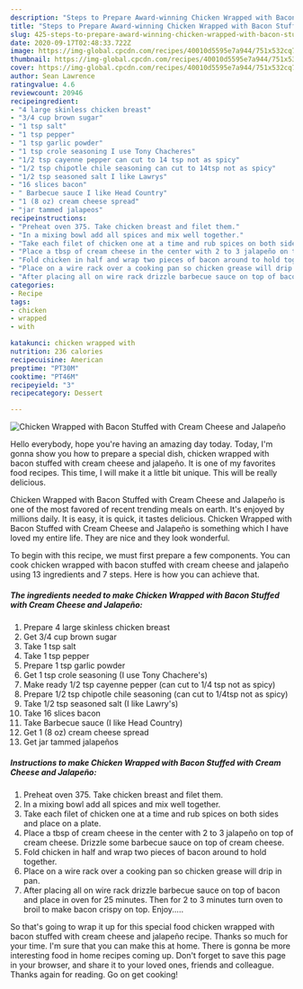 ```yaml
---
description: "Steps to Prepare Award-winning Chicken Wrapped with Bacon Stuffed with Cream Cheese and Jalapeño"
title: "Steps to Prepare Award-winning Chicken Wrapped with Bacon Stuffed with Cream Cheese and Jalapeño"
slug: 425-steps-to-prepare-award-winning-chicken-wrapped-with-bacon-stuffed-with-cream-cheese-and-jalapeno
date: 2020-09-17T02:48:33.722Z
image: https://img-global.cpcdn.com/recipes/40010d5595e7a944/751x532cq70/chicken-wrapped-with-bacon-stuffed-with-cream-cheese-and-jalapeno-recipe-main-photo.jpg
thumbnail: https://img-global.cpcdn.com/recipes/40010d5595e7a944/751x532cq70/chicken-wrapped-with-bacon-stuffed-with-cream-cheese-and-jalapeno-recipe-main-photo.jpg
cover: https://img-global.cpcdn.com/recipes/40010d5595e7a944/751x532cq70/chicken-wrapped-with-bacon-stuffed-with-cream-cheese-and-jalapeno-recipe-main-photo.jpg
author: Sean Lawrence
ratingvalue: 4.6
reviewcount: 20946
recipeingredient:
- "4 large skinless chicken breast"
- "3/4 cup brown sugar"
- "1 tsp salt"
- "1 tsp pepper"
- "1 tsp garlic powder"
- "1 tsp crole seasoning I use Tony Chacheres"
- "1/2 tsp cayenne pepper can cut to 14 tsp not as spicy"
- "1/2 tsp chipotle chile seasoning can cut to 14tsp not as spicy"
- "1/2 tsp seasoned salt I like Lawrys"
- "16 slices bacon"
- " Barbecue sauce I like Head Country"
- "1 (8 oz) cream cheese spread"
- "jar tammed jalapeos"
recipeinstructions:
- "Preheat oven 375. Take chicken breast and filet them."
- "In a mixing bowl add all spices and mix well together."
- "Take each filet of chicken one at a time and rub spices on both sides and place on a plate."
- "Place a tbsp of cream cheese in the center with 2 to 3 jalapeño on top of cream cheese. Drizzle some barbecue sauce on top of cream cheese."
- "Fold chicken in half and wrap two pieces of bacon around to hold together."
- "Place on a wire rack over a cooking pan so chicken grease will drip in pan."
- "After placing all on wire rack drizzle barbecue sauce on top of bacon and place in oven for 25 minutes. Then for 2 to 3 minutes turn oven to broil to make bacon crispy on top. Enjoy....."
categories:
- Recipe
tags:
- chicken
- wrapped
- with

katakunci: chicken wrapped with 
nutrition: 236 calories
recipecuisine: American
preptime: "PT30M"
cooktime: "PT46M"
recipeyield: "3"
recipecategory: Dessert

---
```



![Chicken Wrapped with Bacon Stuffed with Cream Cheese and Jalapeño](https://img-global.cpcdn.com/recipes/40010d5595e7a944/751x532cq70/chicken-wrapped-with-bacon-stuffed-with-cream-cheese-and-jalapeno-recipe-main-photo.jpg)

Hello everybody, hope you're having an amazing day today. Today, I'm gonna show you how to prepare a special dish, chicken wrapped with bacon stuffed with cream cheese and jalapeño. It is one of my favorites food recipes. This time, I will make it a little bit unique. This will be really delicious.

Chicken Wrapped with Bacon Stuffed with Cream Cheese and Jalapeño is one of the most favored of recent trending meals on earth. It's enjoyed by millions daily. It is easy, it is quick, it tastes delicious. Chicken Wrapped with Bacon Stuffed with Cream Cheese and Jalapeño is something which I have loved my entire life. They are nice and they look wonderful.




To begin with this recipe, we must first prepare a few components. You can cook chicken wrapped with bacon stuffed with cream cheese and jalapeño using 13 ingredients and 7 steps. Here is how you can achieve that.

<!--inarticleads1-->

##### The ingredients needed to make Chicken Wrapped with Bacon Stuffed with Cream Cheese and Jalapeño:

1. Prepare 4 large skinless chicken breast
1. Get 3/4 cup brown sugar
1. Take 1 tsp salt
1. Take 1 tsp pepper
1. Prepare 1 tsp garlic powder
1. Get 1 tsp crole seasoning (I use Tony Chachere&#39;s)
1. Make ready 1/2 tsp cayenne pepper (can cut to 1/4 tsp not as spicy)
1. Prepare 1/2 tsp chipotle chile seasoning (can cut to 1/4tsp not as spicy)
1. Take 1/2 tsp seasoned salt (I like Lawry&#39;s)
1. Take 16 slices bacon
1. Take  Barbecue sauce (I like Head Country)
1. Get 1 (8 oz) cream cheese spread
1. Get jar tammed jalapeños




<!--inarticleads2-->

##### Instructions to make Chicken Wrapped with Bacon Stuffed with Cream Cheese and Jalapeño:

1. Preheat oven 375. Take chicken breast and filet them.
1. In a mixing bowl add all spices and mix well together.
1. Take each filet of chicken one at a time and rub spices on both sides and place on a plate.
1. Place a tbsp of cream cheese in the center with 2 to 3 jalapeño on top of cream cheese. Drizzle some barbecue sauce on top of cream cheese.
1. Fold chicken in half and wrap two pieces of bacon around to hold together.
1. Place on a wire rack over a cooking pan so chicken grease will drip in pan.
1. After placing all on wire rack drizzle barbecue sauce on top of bacon and place in oven for 25 minutes. Then for 2 to 3 minutes turn oven to broil to make bacon crispy on top. Enjoy.....




So that's going to wrap it up for this special food chicken wrapped with bacon stuffed with cream cheese and jalapeño recipe. Thanks so much for your time. I'm sure that you can make this at home. There is gonna be more interesting food in home recipes coming up. Don't forget to save this page in your browser, and share it to your loved ones, friends and colleague. Thanks again for reading. Go on get cooking!
